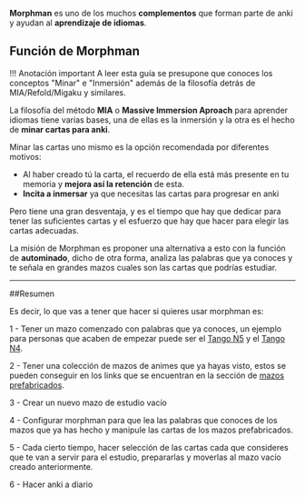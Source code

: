 **Morphman** es uno de los muchos **complementos** que forman parte de anki y ayudan al **aprendizaje de idiomas**.

## Función de Morphman
!!! Anotación important
    A leer esta guía se presupone que conoces los conceptos "Minar" e "Inmersión" además de la filosofía detrás de MIA/Refold/Migaku y similares.

La filosofía del método **MIA** o **Massive Immersion Aproach** para aprender idiomas tiene varias bases, una de ellas es la inmersión y la otra es el hecho de **minar cartas para anki**.

Minar las cartas uno mismo es la opción recomendada por diferentes motivos:
* Al haber creado tú la carta, el recuerdo de ella está más presente en tu memoria y **mejora así la retención** de esta.
* **Incita a inmersar** ya que necesitas las cartas para progresar en anki

Pero tiene una gran desventaja, y es el tiempo que hay que dedicar para tener las suficientes cartas y el esfuerzo que hay que hacer para elegir las cartas adecuadas.

La misión de Morphman es proponer una alternativa a esto con la función de **autominado**, dicho de otra forma, analiza las palabras que ya conoces y te señala en grandes mazos cuales son las cartas que podrías estudiar.

----
##Resumen

Es decir, lo que vas a tener que hacer si quieres usar morphman es:

1 - Tener un mazo comenzado con palabras que ya conoces, un ejemplo para personas que acaben de empezar puede ser el [Tango N5](https://ankiweb.net/shared/info/1679429599) y el [Tango N4](https://ankiweb.net/shared/info/1585001017).

2 - Tener una colección de mazos de animes que ya hayas visto, estos se pueden conseguir en los links que se encuentran en la sección de [mazos prefabricados](http://localhost:8000/uso/prehechos/).

3 - Crear un nuevo mazo de estudio vacío

4 - Configurar morphman para que lea las palabras que conoces de los mazos que ya has hecho y manipule las cartas de los mazos prefabricados.

5 - Cada cierto tiempo, hacer selección de las cartas cada que consideres que te van a servir para el estudio, prepararlas y moverlas al mazo vacío creado anteriormente.

6 - Hacer anki a diario